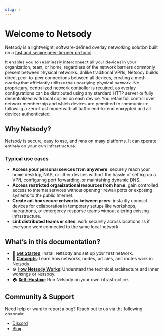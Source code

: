 ```yaml
---
slug: /
---
```


# Welcome to Netsody

Netsody is a lightweight, software-defined overlay networking solution built on a [fast and secure peer-to-peer protocol](architecture/p2p-protocol.mdx).

It enables you to seamlessly interconnect all your devices in your organization, team, or home, regardless of the network barriers commonly present between physical networks.
Unlike traditional VPNs, Netsody builds direct peer-to-peer connections between all devices, creating a mesh overlay that efficiently utilizes the underlying physical network.
No proprietary, centralized network controller is required, as overlay configurations can be distributed using any standard HTTP server or fully decentralized with local copies on each device.
You retain full control over network membership and which devices are permitted to communicate, following a zero-trust model with all traffic end-to-end encrypted and all devices authenticated.

## Why Netsody?

Netsody is secure, easy to use, and runs on many platforms. It can operate entirely on your own infrastructure.

### Typical use cases

- **Access your personal devices from anywhere**: securely reach your home desktop, NAS, or other devices without the hassle of setting up a VPN, configuring port forwarding, or maintaining dynamic DNS.
- **Access restricted organizational resources from home**: gain controlled access to internal services without opening firewall ports or exposing systems to the public Internet.
- **Create ad-hoc secure networks between peers**: instantly connect devices for collaboration in temporary setups like workshops, hackathons, or emergency response teams without altering existing infrastructure.
- **Link distributed teams or sites**: work securely across locations as if everyone were connected to the same local network.

## What’s in this documentation?

- 🚀 [**Get Started**](get-started): Install Netsody and set up your first network.
- 📖 [**Concepts**](concepts): Learn how networks, nodes, policies, and routes work in Netsody.
- ⚙️ [**How Netsody Works**](architecture): Understand the technical architecture and inner workings of Netsody.
- 🏠 [**Self-Hosting**](self-hosting): Run Netsody on your own infrastructure.

## Community & Support

Need help or want to report a bug? Reach out to us via the following channels:

- [Discord](https://netsody.io/discord)
- [Blog](https://netsody.io/blog)
